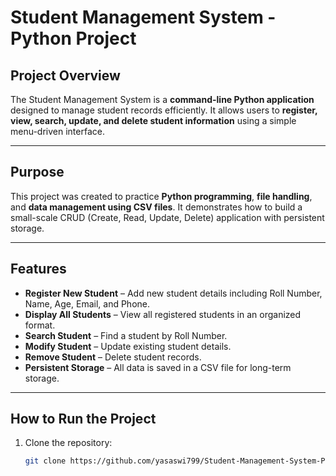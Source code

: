 # Student Management System - Python Project

## **Project Overview**
The Student Management System is a **command-line Python application** designed to manage student records efficiently. It allows users to **register, view, search, update, and delete student information** using a simple menu-driven interface.

---

## **Purpose**
This project was created to practice **Python programming**, **file handling**, and **data management using CSV files**. It demonstrates how to build a small-scale CRUD (Create, Read, Update, Delete) application with persistent storage.

---

## **Features**
- **Register New Student** – Add new student details including Roll Number, Name, Age, Email, and Phone.
- **Display All Students** – View all registered students in an organized format.
- **Search Student** – Find a student by Roll Number.
- **Modify Student** – Update existing student details.
- **Remove Student** – Delete student records.
- **Persistent Storage** – All data is saved in a CSV file for long-term storage.

---

## **How to Run the Project**
1. Clone the repository:
   ```bash
   git clone https://github.com/yasaswi799/Student-Management-System-Python.git
